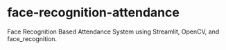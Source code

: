 # face-recognition-attendance
Face Recognition Based Attendance System using Streamlit, OpenCV, and face_recognition.
